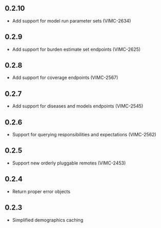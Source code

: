 ## 0.2.10

* Add support for model run parameter sets (VIMC-2634)

## 0.2.9

* Add support for burden estimate set endpoints (VIMC-2625)

## 0.2.8

* Add support for coverage endpoints (VIMC-2567)

## 0.2.7

* Add support for diseases and models endpoints (VIMC-2545)

## 0.2.6

* Support for querying responsibilities and expectations (VIMC-2562)

## 0.2.5

* Support new orderly pluggable remotes (VIMC-2453)

## 0.2.4

* Return proper error objects

## 0.2.3

* Simplified demographics caching